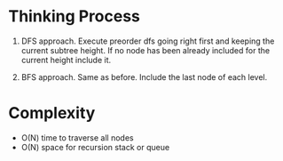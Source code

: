 # Thinking Process 

1. DFS approach. Execute preorder dfs going right first and keeping the current subtree height. If no node has been 
   already included for the current height include it.  

2. BFS approach. Same as before. Include the last node of each level.

# Complexity

* O(N) time to traverse all nodes
* O(N) space for recursion stack or queue






